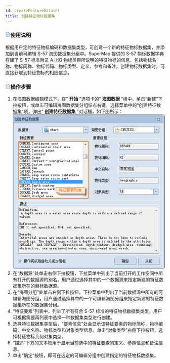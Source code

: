 ```yaml
---
id: CreateFeatureDataset
title: 创建特征物标数据集
---
```

### ![](../../../img/read.gif)使用说明

根据用户定的特征物标编码和数据集类型，可创建一个新的特征物标数据集，并添加到当前可编辑 S-57 海图数据集分组中。SuperMap 提供的 S-57 物标数据字典存储了 S-57 标准附录 A IHO 物标类目所说明的特征物标的信息，包括物标名称、物标简称、物标代码、物标类型、定义、参考和备注。创建物标数据集时，可直接获取到特征物标的相应信息。

### ![](../../../img/read.gif)操作步骤

  1. 在海图数据编辑模式下，在“ **开始** ”选项卡的“ **海图数据** ”组中，单击“新建”下拉按钮，或单击可编辑海图数据集分组结点右键，选择菜单中的“创建特征数据集”项，弹出“ **创建特征数据集** ”对话框，如下图所示：  
   ![](img/CreateFeatureDataset.jpg)  
  2. 在“数据源”处单击右侧下拉按钮，下拉菜单中列出了当前打开的工作空间中所有打开的数据源的别名，用户通过选择其中的一个数据源来指定新建的特征数据集所在的目标数据源。
  3. 在“海图分组”处单击右侧下拉按钮，下拉菜单中列出了当前数据源中所有的可编辑海图分组，用户通过选择其中的一个可编辑海图分组来指定新建的特征数据集所在的数据集分组。
  4. “特征要素”列表中，列举了所有符合 S-57 标准的特征物标数据集类型，用户可根据需要再列表中选择一种数据集类型进行创建。
  5. 选择特征数据集类型后，“要素信息”处会显示该特征要素的物标简称、物标编码、中文名称、物标类型和对象类型信息。单击“对象类型”右侧下拉按钮，选择特征物标几何对象类型。
  6. “描述”下方的文本框用于显示当前选中的特征要素的定义、参照信息和备注信息。
  7. 单击“确定”按钮，即可在选定的可编辑分组中创建指定的特征物标数据集。